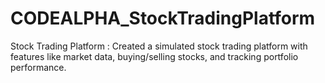 # CODEALPHA_StockTradingPlatform
Stock Trading Platform : Created a simulated stock trading platform  with features like market data,  buying/selling stocks, and tracking portfolio  performance.
